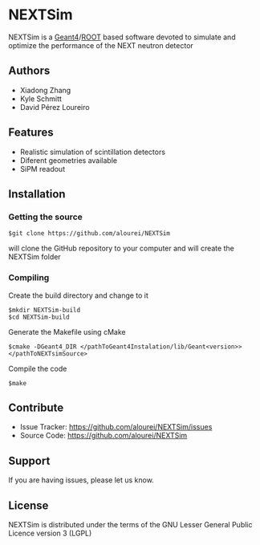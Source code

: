 NEXTSim
========

NEXTSim is a [Geant4](https://geant4.web.cern.ch/geant4/)/[ROOT](https://root.cern.ch/) based software devoted to simulate and optimize the performance of the NEXT neutron detector


Authors
-------

- Xiadong Zhang
- Kyle Schmitt
- David P&eacute;rez Loureiro 

Features
--------

- Realistic simulation of scintillation detectors
- Diferent geometries available
- SiPM readout

Installation
------------

### Getting the source

    $git clone https://github.com/alourei/NEXTSim
    
will clone the GitHub repository to your computer and will create the  NEXTSim folder

### Compiling
 Create the build directory and change to it
    
    $mkdir NEXTSim-build
    $cd NEXTSim-build
   
Generate the Makefile using cMake

    $cmake -DGeant4_DIR </pathToGeant4Instalation/lib/Geant<version>> </pathToNEXTsimSource>

Compile the code

    $make

Contribute
----------

- Issue Tracker: https://github.com/alourei/NEXTSim/issues
- Source Code: https://github.com/alourei/NEXTSim

Support
-------

If you are having issues, please let us know.

License
-------

NEXTSim is distributed under the terms of the GNU Lesser General Public Licence version 3 (LGPL)
